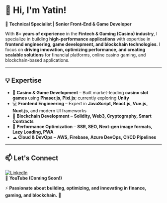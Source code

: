 # 👋 Hi, I'm Yatin!  
🚀 **Technical Specialist | Senior Front-End & Game Developer**  

With **8+ years of experience** in the **Fintech & Gaming (Casino) industry**, I specialize in building **high-performance applications** with expertise in **frontend engineering, game development, and blockchain technologies**. I focus on **driving innovation, optimizing performance, and creating scalable solutions** for financial platforms, online casino gaming, and blockchain-based applications.  

---

## 💡 Expertise  
- 🎲 **Casino & Game Development** – Built market-leading **casino slot games** using **Phaser.js, Pixi.js**; currently exploring **Unity**  
- 💻 **Frontend Engineering** – Expert in **JavaScript, React.js, Vue.js, Nuxt.js**, and modern UI frameworks  
- 🔗 **Blockchain Development** – **Solidity, Web3, Cryptography, Smart Contracts**  
- 🚀 **Performance Optimization** – **SSR, SEO, Next-gen image formats, Lazy Loading, PWA**  
- ☁ **Cloud & DevOps** – **AWS, Firebase, Azure DevOps, CI/CD Pipelines**  

---

## 📫 Let's Connect  
[![LinkedIn](https://img.shields.io/badge/LinkedIn-0A66C2?style=for-the-badge&logo=linkedin&logoColor=white)](https://www.linkedin.com/in/yatinkapur13)  
🎥 **YouTube (Coming Soon!)**  

⚡ **Passionate about building, optimizing, and innovating in finance, gaming, and blockchain.** 🚀  
